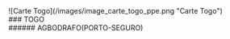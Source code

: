 
<div class="inner_subheaderR1" markdown="1">
![Carte Togo](/images/image_carte_togo_ppe.png "Carte Togo")
</div>
<div class="inner_subheaderR2" markdown="1">	
	### TOGO
</div>
<div class="inner_subheaderR3" markdown="1">	
	###### AGBODRAFO(PORTO-SEGURO)
</div>